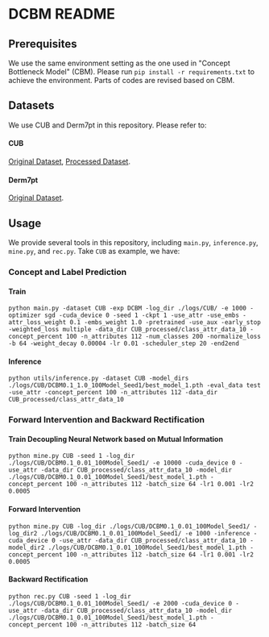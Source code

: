 # DCBM README


## Prerequisites
We use the same environment setting as the one used in "Concept Bottleneck Model" (CBM). Please run `pip install -r requirements.txt` to achieve the environment. Parts of codes are revised based on CBM.

## Datasets
We use CUB and Derm7pt in this repository. Please refer to:
#### CUB
[Original Dataset](http://www.vision.caltech.edu/datasets/cub_200_2011/), [Processed Dataset](https://worksheets.codalab.org/worksheets/0x362911581fcd4e048ddfd84f47203fd2).
#### Derm7pt
[Original Dataset](http://derm.cs.sfu.ca).

## Usage
We provide several tools in this repository, including `main.py`, `inference.py`, `mine.py`, and `rec.py`. Take `CUB` as example, we have:

### Concept and Label Prediction
#### Train
```
python main.py -dataset CUB -exp DCBM -log_dir ./logs/CUB/ -e 1000 -optimizer sgd -cuda_device 0 -seed 1 -ckpt 1 -use_attr -use_embs -attr_loss_weight 0.1 -embs_weight 1.0 -pretrained -use_aux -early_stop -weighted_loss multiple -data_dir CUB_processed/class_attr_data_10 -concept_percent 100 -n_attributes 112 -num_classes 200 -normalize_loss -b 64 -weight_decay 0.00004 -lr 0.01 -scheduler_step 20 -end2end
```

#### Inference
```
python utils/inference.py -dataset CUB -model_dirs ./logs/CUB/DCBM0.1_1.0_100Model_Seed1/best_model_1.pth -eval_data test -use_attr -concept_percent 100 -n_attributes 112 -data_dir CUB_processed/class_attr_data_10
```

### Forward Intervention and Backward Rectification

#### Train Decoupling Neural Network based on Mutual Information
```
python mine.py CUB -seed 1 -log_dir ./logs/CUB/DCBM0.1_0.01_100Model_Seed1/ -e 10000 -cuda_device 0 -use_attr -data_dir CUB_processed/class_attr_data_10 -model_dir ./logs/CUB/DCBM0.1_0.01_100Model_Seed1/best_model_1.pth -concept_percent 100 -n_attributes 112 -batch_size 64 -lr1 0.001 -lr2 0.0005
```

#### Forward Intervention
```
python mine.py CUB -log_dir ./logs/CUB/DCBM0.1_0.01_100Model_Seed1/ -log_dir2 ./logs/CUB/DCBM0.1_0.01_100Model_Seed1/ -e 1000 -inference -cuda_device 0 -use_attr -data_dir CUB_processed/class_attr_data_10 -model_dir2 ./logs/CUB/DCBM0.1_0.01_100Model_Seed1/best_model_1.pth -concept_percent 100 -n_attributes 112 -batch_size 64 -lr1 0.001 -lr2 0.0005
```

#### Backward Rectification
```
python rec.py CUB -seed 1 -log_dir ./logs/CUB/DCBM0.1_0.01_100Model_Seed1/ -e 2000 -cuda_device 0 -use_attr -data_dir CUB_processed/class_attr_data_10 -model_dir ./logs/CUB/DCBM0.1_0.01_100Model_Seed1/best_model_1.pth -concept_percent 100 -n_attributes 112 -batch_size 64
```